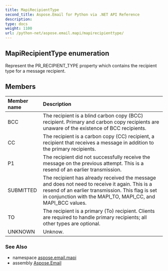 ```yaml
---
title: MapiRecipientType
second_title: Aspose.Email for Python via .NET API Reference
description: 
type: docs
weight: 1100
url: /python-net/aspose.email.mapi/mapirecipienttype/
---
```


## MapiRecipientType enumeration

Represent the PR_RECIPIENT_TYPE property which contains the recipient type for a message recipient.

## Members
| Member name | Description |
| :- | :- |
|BCC|The recipient is a blind carbon copy (BCC) recipient. Primary and carbon copy recipients are unaware of the existence of BCC recipients.|
|CC|The recipient is a carbon copy (CC) recipient, a recipient that receives a message in addition to the primary recipients.|
|P1|The recipient did not successfully receive the message on the previous attempt. This is a resend of an earlier transmission.|
|SUBMITTED|The recipient has already received the message and does not need to receive it again. This is a resend of an earlier transmission. This flag is set in conjunction with the MAPI_TO, MAPI_CC, and MAPI_BCC values.|
|TO|The recipient is a primary (To) recipient. Clients are required to handle primary recipients; all other types are optional.|
|UNKNOWN|Unknow.|

### See Also

* namespace [aspose.email.mapi](/email/python-net/aspose.email.mapi/)
* assembly [Aspose.Email](/email/python-net/)

